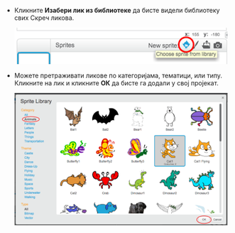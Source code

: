 + Кликните **Изабери лик из библиотеке** да бисте видели библиотеку свих Скреч ликова.
    
    ![слика екрана](images/sprite-library.png)

+ Можете претраживати ликове по категоријама, тематици, или типу. Кликните на лик и кликните **ОК** да бисте га додали у свој пројекат.
    
    ![слика екрана](images/sprite-choose.png)